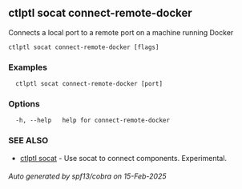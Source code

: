 ## ctlptl socat connect-remote-docker

Connects a local port to a remote port on a machine running Docker

```
ctlptl socat connect-remote-docker [flags]
```

### Examples

```
  ctlptl socat connect-remote-docker [port]

```

### Options

```
  -h, --help   help for connect-remote-docker
```

### SEE ALSO

* [ctlptl socat](ctlptl_socat.md)	 - Use socat to connect components. Experimental.

###### Auto generated by spf13/cobra on 15-Feb-2025

